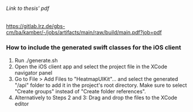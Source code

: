 ###### Link to thesis' pdf
https://gitlab.lrz.de/gbs-cm/ba/kamber/-/jobs/artifacts/main/raw/build/main.pdf?job=pdf

### How to include the generated swift classes for the iOS client
1. Run ./generate.sh
2. Open the iOS client app and select the project file in the XCode navigator panel
3. Go to File > Add Files to "HeatmapUIKit"... and select the generated "/api" folder to add it in the project's root directory. Make sure to select "Create groups" instead of "Create folder references".
4. Alternatively to Steps 2 and 3: Drag and drop the files to the XCode editor
